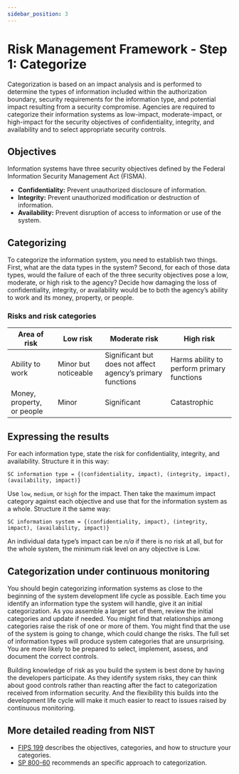 ```yaml
---
sidebar_position: 3
---
```


# Risk Management Framework - Step 1: Categorize

Categorization is based on an impact analysis and is performed to determine the types of information included within the authorization boundary, security requirements for the information type, and potential impact resulting from a security compromise. Agencies are required to categorize their information systems as low-impact, moderate-impact, or high-impact for the security objectives of confidentiality, integrity, and availability and to select appropriate security controls.

## Objectives

Information systems have three security objectives defined by the Federal Information Security Management Act (FISMA).

- **Confidentiality:** Prevent unauthorized disclosure of information.
- **Integrity:** Prevent unauthorized modification or destruction of information.
- **Availability:** Prevent disruption of access to information or use of the system.

## Categorizing

To categorize the information system, you need to establish two things. First, what are the data types in the system? Second, for each of those data types, would the failure of each of the three security objectives pose a low, moderate, or high risk to the agency? Decide how damaging the loss of confidentiality, integrity, or availability would be to both the agency’s ability to work and its money, property, or people.

### Risks and risk categories

| Area of risk               | Low risk             | Moderate risk                                              | High risk                                  |
| -------------------------- | -------------------- | ---------------------------------------------------------- | ------------------------------------------ |
| Ability to work            | Minor but noticeable | Significant but does not affect agency’s primary functions | Harms ability to perform primary functions |
| Money, property, or people | Minor                | Significant                                                | Catastrophic                               |

## Expressing the results

For each information type, state the risk for confidentiality, integrity, and availability. Structure it in this way:

`SC information type = {(confidentiality, impact), (integrity, impact), (availability, impact)}`

Use `low`, `medium`, or `high` for the impact. Then take the maximum impact category against each objective and use that for the information system as a whole. Structure it the same way:

`SC information system = {(confidentiality, impact), (integrity, impact), (availability, impact)}`

An individual data type’s impact can be _n/a_ if there is no risk at all, but for the whole system, the minimum risk level on any objective is Low.

## Categorization under continuous monitoring

You should begin categorizing information systems as close to the beginning of the system development life cycle as possible. Each time you identify an information type the system will handle, give it an initial categorization. As you assemble a larger set of them, review the initial categories and update if needed. You might find that relationships among categories raise the risk of one or more of them. You might find that the use of the system is going to change, which could change the risks. The full set of information types will produce system categories that are unsurprising. You are more likely to be prepared to select, implement, assess, and document the correct controls.

Building knowledge of risk as you build the system is best done by having the developers participate. As they identify system risks, they can think about good controls rather than reacting after the fact to categorization received from information security. And the flexibility this builds into the development life cycle will make it much easier to react to issues raised by continuous monitoring.

## More detailed reading from NIST

- [FIPS 199](http://csrc.nist.gov/publications/fips/fips199/FIPS-PUB-199-final.pdf) describes the objectives, categories, and how to structure your categories.
- [SP 800-60](http://csrc.nist.gov/publications/nistpubs/800-60-rev1/SP800-60_Vol1-Rev1.pdf) recommends an specific approach to categorization.
